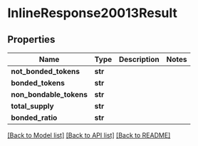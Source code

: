 # InlineResponse20013Result

## Properties
Name | Type | Description | Notes
------------ | ------------- | ------------- | -------------
**not_bonded_tokens** | **str** |  | 
**bonded_tokens** | **str** |  | 
**non_bondable_tokens** | **str** |  | 
**total_supply** | **str** |  | 
**bonded_ratio** | **str** |  | 

[[Back to Model list]](../README.md#documentation-for-models) [[Back to API list]](../README.md#documentation-for-api-endpoints) [[Back to README]](../README.md)



